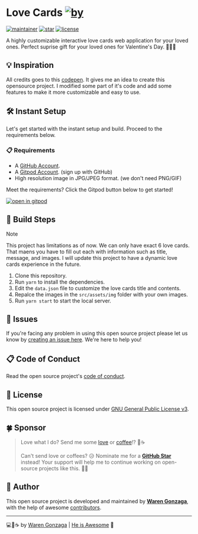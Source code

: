 # Love Cards [![by](https://img.shields.io/badge/by-Waren%20Gonzaga-fe59ae.svg?longCache=true&labelColor=181717&style=flat-square)](https://warengonzaga.com)

[![maintainer](https://img.shields.io/badge/maintainer-Waren%20Gonzaga-016eea.svg?logo=github&labelColor=181717&longCache=true&style=flat-square)](https://warengonzaga.com) [![star](https://img.shields.io/github/stars/warengonzaga/love-cards.svg?&logo=github&labelColor=181717&color=yellow&style=flat-square)](https://github.com/warengonzaga/love-cards/stargazers) [![license](https://img.shields.io/github/license/warengonzaga/love-cards.svg?&logo=github&labelColor=181717&style=flat-square)](https://github.com/warengonzaga/love-cards/blob/main/license)

<!-- [![release](https://img.shields.io/github/release/warengonzaga/love-cards.svg?logo=github&labelColor=181717&color=green&style=flat-square)](https://github.com/warengonzaga/love-cards/releases) -->

A highly customizable interactive love cards web application for your loved ones. Perfect suprise gift for your loved ones for Valentine's Day. 🌷💘💌

## 💡 Inspiration

All credits goes to this [codepen](https://codepen.io/noirsociety/pen/ZEwLGXB). It gives me an idea to create this opensource project. I modified some part of it's code and add some features to make it more customizable and easy to use.

## 🛠️ Instant Setup

Let's get started with the instant setup and build. Proceed to the requirements below.

### 📋 Requirements

- A [GitHub Account](https://github.com/signup).
- A [Gitpod Account](https://gitpod.io). (sign up with GitHub)
- High resolution image in JPG/JPEG format. (we don't need PNG/GIF)

Meet the requirements? Click the Gitpod button below to get started!

[![open in gitpod](https://gitpod.io/button/open-in-gitpod.svg)](https://gitpod.io/#github.com/warengonzaga/love-cards)

## 🔨 Build Steps

> [!NOTE]  
> This project has limitations as of now. We can only have exact 6 love cards. That maens you have to fill out each with information such as title, message, and images. I will update this project to have a dynamic love cards experience in the future.

1. Clone this repository.
2. Run `yarn` to install the dependencies.
3. Edit the `data.json` file to customize the love cards title and contents.
4. Repalce the images in the `src/assets/img` folder with your own images.
5. Run `yarn start` to start the local server.

## 🐛 Issues

If you're facing any problem in using this open source project please let us know by [creating an issue here](https://github.com/warengonzaga/love-cards/issues/new). We're here to help you!

## 📋 Code of Conduct

Read the open source project's [code of conduct](./code_of_conduct.md).

## 📃 License

This open source project is licensed under [GNU General Public License v3](https://opensource.org/licenses/GPL-3.0).

## 🍀 Sponsor

> Love what I do? Send me some [love](https://github.com/sponsors/warengonzaga) or [coffee](https://buymeacoff.ee/warengonzaga)!? 💖☕
>
> Can't send love or coffees? 😥 Nominate me for a **[GitHub Star](https://stars.github.com/nominate)** instead!
> Your support will help me to continue working on open-source projects like this. 🙏😇

## 📝 Author

This open source project is developed and maintained by **[Waren Gonzaga](https://github.com/warengonzaga)**, with the help of awesome [contributors](https://github.com/warengonzaga/love-cards/graphs/contributors).

<!-- [![contributors](https://contrib.rocks/image?repo=warengonzaga/love-cards)](https://github.com/warengonzaga/love-cards/graphs/contributors) -->

---

💻💖☕ by [Waren Gonzaga](https://warengonzaga.com) | [He is Awesome](https://www.youtube.com/watch?v=HHrxS4diLew&t=44s) 🙏

